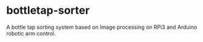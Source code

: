 # bottletap-sorter
A bottle tap sorting system based on Image processing on RPi3 and Arduino robotic arm control.
